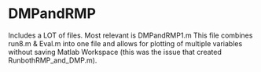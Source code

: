 # DMPandRMP
Includes a LOT of files. Most relevant is DMPandRMP1.m
This file combines run8.m & Eval.m into one file and allows for plotting of multiple variables without saving Matlab Workspace (this was the issue that created RunbothRMP_and_DMP.m).
